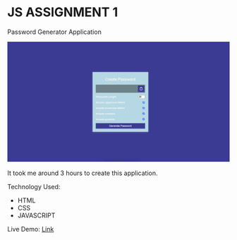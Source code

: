 # JS ASSIGNMENT 1

Password Generator Application

![thumbnail](./Image/Project.png)

It took me around 3 hours to create this application.

Technology Used:
- HTML
- CSS
- JAVASCRIPT


Live Demo: [Link]()